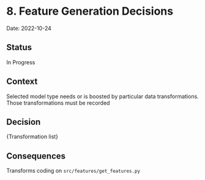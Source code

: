 # 8. Feature Generation Decisions

Date: 2022-10-24

## Status

In Progress

## Context

Selected model type needs or is boosted by particular data transformations. Those transformations must be recorded

## Decision

{Transformation list}

## Consequences

Transforms coding on `src/features/get_features.py`
